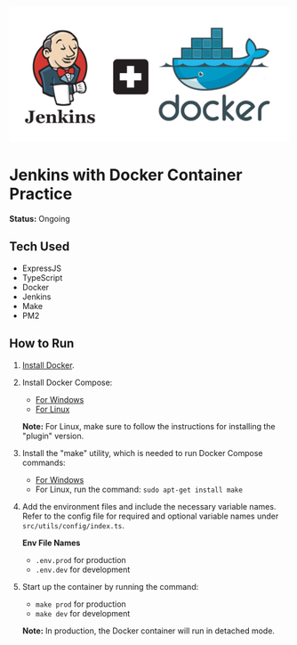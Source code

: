 <img src="/src/assets/images/banner.png" style="background-color:white;"/>

# Jenkins with Docker Container Practice

**Status:** Ongoing

## Tech Used

- ExpressJS
- TypeScript
- Docker
- Jenkins
- Make
- PM2

## How to Run

1. <a href="https://docs.docker.com/engine/install">Install Docker</a>.

2. Install Docker Compose:

   - <a href="https://docs.docker.com/compose/install">For Windows</a>
   - <a href="https://docs.docker.com/compose/install/linux">For Linux</a>

   **Note:** For Linux, make sure to follow the instructions for installing the "plugin" version.

3. Install the "make" utility, which is needed to run Docker Compose commands:

   - <a href="https://gnuwin32.sourceforge.net/packages/make.htm">For Windows</a>
   - For Linux, run the command: `sudo apt-get install make`

4. Add the environment files and include the necessary variable names. Refer to the config file for required and optional variable names under `src/utils/config/index.ts`.

   **Env File Names**

   - `.env.prod` for production
   - `.env.dev` for development

5. Start up the container by running the command:

   - `make prod` for production
   - `make dev` for development

   **Note:** In production, the Docker container will run in detached mode.
